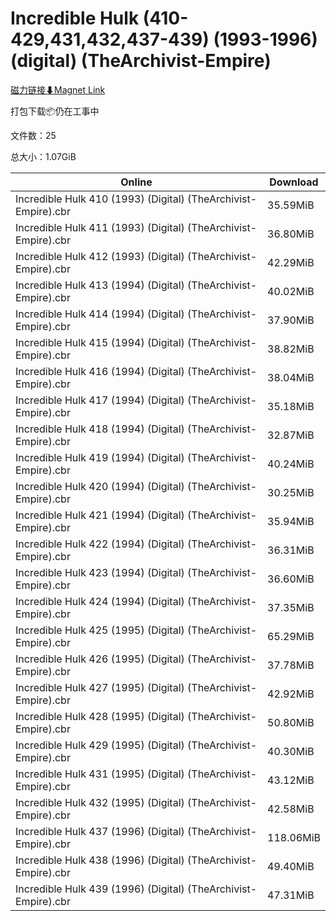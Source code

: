 # Incredible Hulk (410-429,431,432,437-439) (1993-1996) (digital) (TheArchivist-Empire)

[磁力链接⬇Magnet Link](magnet:?xt=urn:btih:a68ee7c16b2a7dab6ae5bf38640b80da07e8d0e6&dn=Incredible%20Hulk%20%28410-429%2C431%2C432%2C437-439%29%20%281993-1996%29%20%28digital%29%20%28TheArchivist-Empire%29)

打包下载📦仍在工事中

文件数：25

总大小：1.07GiB

Online | Download
--- | ---
Incredible Hulk 410 (1993) (Digital) (TheArchivist-Empire).cbr | 35.59MiB
Incredible Hulk 411 (1993) (Digital) (TheArchivist-Empire).cbr | 36.80MiB
Incredible Hulk 412 (1993) (Digital) (TheArchivist-Empire).cbr | 42.29MiB
Incredible Hulk 413 (1994) (Digital) (TheArchivist-Empire).cbr | 40.02MiB
Incredible Hulk 414 (1994) (Digital) (TheArchivist-Empire).cbr | 37.90MiB
Incredible Hulk 415 (1994) (Digital) (TheArchivist-Empire).cbr | 38.82MiB
Incredible Hulk 416 (1994) (Digital) (TheArchivist-Empire).cbr | 38.04MiB
Incredible Hulk 417 (1994) (Digital) (TheArchivist-Empire).cbr | 35.18MiB
Incredible Hulk 418 (1994) (Digital) (TheArchivist-Empire).cbr | 32.87MiB
Incredible Hulk 419 (1994) (Digital) (TheArchivist-Empire).cbr | 40.24MiB
Incredible Hulk 420 (1994) (Digital) (TheArchivist-Empire).cbr | 30.25MiB
Incredible Hulk 421 (1994) (Digital) (TheArchivist-Empire).cbr | 35.94MiB
Incredible Hulk 422 (1994) (Digital) (TheArchivist-Empire).cbr | 36.31MiB
Incredible Hulk 423 (1994) (Digital) (TheArchivist-Empire).cbr | 36.60MiB
Incredible Hulk 424 (1994) (Digital) (TheArchivist-Empire).cbr | 37.35MiB
Incredible Hulk 425 (1995) (Digital) (TheArchivist-Empire).cbr | 65.29MiB
Incredible Hulk 426 (1995) (Digital) (TheArchivist-Empire).cbr | 37.78MiB
Incredible Hulk 427 (1995) (Digital) (TheArchivist-Empire).cbr | 42.92MiB
Incredible Hulk 428 (1995) (Digital) (TheArchivist-Empire).cbr | 50.80MiB
Incredible Hulk 429 (1995) (Digital) (TheArchivist-Empire).cbr | 40.30MiB
Incredible Hulk 431 (1995) (Digital) (TheArchivist-Empire).cbr | 43.12MiB
Incredible Hulk 432 (1995) (Digital) (TheArchivist-Empire).cbr | 42.58MiB
Incredible Hulk 437 (1996) (Digital) (TheArchivist-Empire).cbr | 118.06MiB
Incredible Hulk 438 (1996) (Digital) (TheArchivist-Empire).cbr | 49.40MiB
Incredible Hulk 439 (1996) (Digital) (TheArchivist-Empire).cbr | 47.31MiB